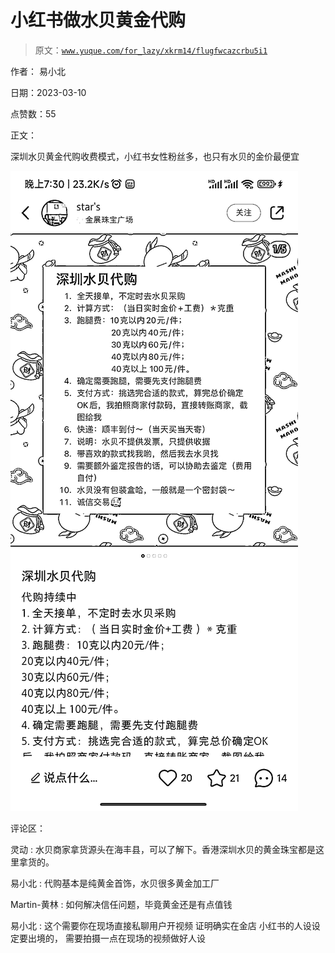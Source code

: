 # 小红书做水贝黄金代购

> 原文：[`www.yuque.com/for_lazy/xkrm14/flugfwcazcrbu5i1`](https://www.yuque.com/for_lazy/xkrm14/flugfwcazcrbu5i1)



作者： 易小北 

日期：2023-03-10 

点赞数：55 

正文： 

深圳水贝黄金代购收费模式，小红书女性粉丝多，也只有水贝的金价最便宜 

![](img/e74af7691f0e3596561c2a88f798b0dd.png)  

评论区： 

灵动 : 水贝商家拿货源头在海丰县，可以了解下。香港深圳水贝的黄金珠宝都是这里拿货的。 

易小北 : 代购基本是纯黄金首饰，水贝很多黄金加工厂 

Martin-黄林 : 如何解决信任问题，毕竟黄金还是有点值钱 

易小北 : 这个需要你在现场直接私聊用户开视频 证明确实在金店 小红书的人设设定要出境的， 需要拍摄一点在现场的视频做好人设 

